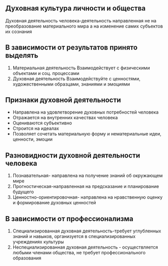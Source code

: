 ## Духовная культура личности и общества

Духовная деятельность человека-деятельность направленная не на преобразование материального мира а на изменение самих субъектов их сознания 
## В зависимости от результатов принято выделять
1) Материальная деятельность
Взаимодействует с физическими объектами и соц. процессами
2) Духовная деятельность 
Взаимодействуйте с ценностями, художественными образцами, знаниями и эмоциями
## Признаки духовной деятельности
- Направлена на удовлетворение духовных потребностей человека
- Отражается на внутренних качествах человека 
- Оцениваются субъективно 
- Строится на идеалах
- Позволяет сочетать материальную форму и нематериальные идеи, ценности, эмоции 
## Разновидности духовной деятельности человека
1) Познавательная- направлена на получение знаний об окружающем мире
2) Прогностическая-направленная  на предсказание и планирование будущего
3) Ценностно-ориентировочная- направлена на нравственную оценку и формирование духовных ценностей
## В зависимости от профессионализма
1) Специализированная духовная деятельность-требует углубленных знаний и навыков, организуется в специализированных учреждениях культуры
2) Неспециализированная духовная деятельность - осуществляется любыми членами общества, не требует профессионального образования 